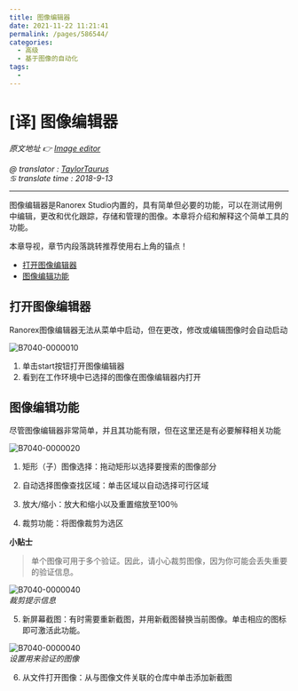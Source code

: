 ```yaml
---
title: 图像编辑器
date: 2021-11-22 11:21:41
permalink: /pages/586544/
categories:
  - 高级
  - 基于图像的自动化
tags:
  - 
---
```

# [译] 图像编辑器

*原文地址 👉 [Image editor][0]*

*@ translator : [TaylorTaurus](https://github.com/taylortaurus)*    
*♋ translate time : 2018-9-13*    

---

图像编辑器是Ranorex Studio内置的，具有简单但必要的功能，可以在测试用例中编辑，更改和优化跟踪，存储和管理的图像。本章将介绍和解释这个简单工具的功能。

本章导视，章节内段落跳转推荐使用右上角的锚点！

- [打开图像编辑器](##打开图像编辑器)
- [图像编辑功能](##图像编辑功能)

## 打开图像编辑器

Ranorex图像编辑器无法从菜单中启动，但在更改，修改或编辑图像时会自动启动

![B7040-0000010](https://gitee.com/taylortaurus/RX_UserGuide_GitBook_Picbed/raw/master/Image-basedAutomation/B7040-0000010.png)  

1. 单击start按钮打开图像编辑器
2. 看到在工作环境中已选择的图像在图像编辑器内打开



## 图像编辑功能

尽管图像编辑器非常简单，并且其功能有限，但在这里还是有必要解释相关功能

![B7040-0000020](https://gitee.com/taylortaurus/RX_UserGuide_GitBook_Picbed/raw/master/Image-basedAutomation/B7040-0000020.png)  


1. 矩形（子）图像选择：拖动矩形以选择要搜索的图像部分

2. 自动选择图像查找区域：单击区域以自动选择可行区域

3. 放大/缩小：放大和缩小以及重置缩放至100％

4. 裁剪功能：将图像裁剪为选区

**小贴士**  
> 单个图像可用于多个验证。因此，请小心裁剪图像，因为你可能会丢失重要的验证信息。  

![B7040-0000040](https://gitee.com/taylortaurus/RX_UserGuide_GitBook_Picbed/raw/master/Image-basedAutomation/B7040-0000040.png)  
*裁剪提示信息*  

5. 新屏幕截图：有时需要重新截图，并用新截图替换当前图像。单击相应的图标即可激活此功能。  

![B7040-0000040](https://gitee.com/taylortaurus/RX_UserGuide_GitBook_Picbed/raw/master/Image-basedAutomation/B7040-0000030.png)  
*设置用来验证的图像*  

6. 从文件打开图像：从与图像文件关联的仓库中单击添加新截图

[0]: https://www.ranorex.com/help/latest/ranorex-studio-advanced/image-based-automation/image-editor/
